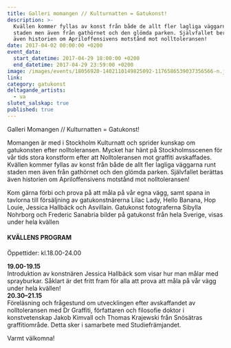 ```yaml
---
title: Galleri momangen // Kulturnatten = Gatukonst!
description: >-
  Kvällen kommer fyllas av konst från både de allt fler lagliga väggarna runt
  staden men även från gathörnet och den glömda parken. Självfallet berättas
  även historien om Apriloffensivens motstånd mot nolltoleransen!
date: 2017-04-02 00:00:00 +0200
event_data:
  start_datetime: 2017-04-29 18:00:00 +0200
  end_datetime: 2017-04-29 23:59:00 +0200
image: /images/events/18056920-1402110149825092-1176586539037356566-n.jpg
link:
category: gatukonst
deltagande_artists:
  - va
slutet_salskap: true
published: true
---
```


Galleri Momangen // Kulturnatten = Gatukonst\!

Momangen &auml;r med i Stockholm Kulturnatt och sprider kunskap om gatukonsten efter nolltoleransen. Mycket har h&auml;nt p&aring; Stockholmsscenen för v&aring;r tids stora konstform efter att Nolltoleransen mot graffiti avskaffades. Kv&auml;llen kommer fyllas av konst fr&aring;n b&aring;de de allt fler lagliga v&auml;ggarna runt staden men &auml;ven fr&aring;n gathörnet och den glömda parken. Sj&auml;lvfallet ber&auml;ttas &auml;ven historien om Apriloffensivens motst&aring;nd mot nolltoleransen\!

Kom g&auml;rna förbi och prova p&aring; att m&aring;la p&aring; v&aring;r egna v&auml;gg, samt spana in tavlorna till förs&auml;ljning av gatukonstn&auml;rerna Lilac Lady, Hello Banana, Hop Louie, Jessica Hallb&auml;ck och Asvillain. Gatukonst fotograferna Sibylla Nohrborg och Frederic Sanabria bilder p&aring; gatukonst fr&aring;n hela Sverige, visas under hela kv&auml;llen

#### KV&Auml;LLENS PROGRAM

Öppettider: kl.18.00-24.00

**19\.00-19.15**<br>Introduktion av konstn&auml;ren Jessica Hallb&auml;ck som visar hur man m&aring;lar med sprayburkar. S&aring;klart &auml;r det fritt fram för alla att prova att m&aring;la p&aring; v&aring;r v&auml;gg under hela kv&auml;llen\!<br>**20\.30–21.15**<br>Förel&auml;sning och fr&aring;gestund om utvecklingen efter avskaffandet av nolltoleransen med Dr Graffiti, författaren och filosofie doktor i konstvetenskap Jakob Kimvall och Thomas Krajewski fr&aring;n Snös&auml;tras graffitiomr&aring;de. Detta sker i samarbete med Studiefr&auml;mjandet.

Varmt v&auml;lkomna\!